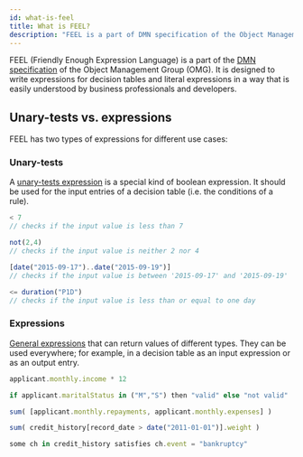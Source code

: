 ```yaml
---
id: what-is-feel
title: What is FEEL?
description: "FEEL is a part of DMN specification of the Object Management Group."
---
```


FEEL (Friendly Enough Expression Language) is a part of
the [DMN specification](http://www.omg.org/spec/DMN/) of the Object Management Group (OMG). It is designed to write expressions for decision tables and literal expressions in a way that is easily understood by business professionals and developers.

## Unary-tests vs. expressions

FEEL has two types of expressions for different use cases:

### Unary-tests

A [unary-tests expression](./language-guide/feel-unary-tests.md) is a special kind of boolean expression. It should be used for the input
entries of a decision table (i.e. the conditions of a rule).

```js
< 7
// checks if the input value is less than 7

not(2,4)
// checks if the input value is neither 2 nor 4

[date("2015-09-17")..date("2015-09-19")]
// checks if the input value is between '2015-09-17' and '2015-09-19'

<= duration("P1D")
// checks if the input value is less than or equal to one day
```

### Expressions

[General expressions](./language-guide/feel-expressions-introduction.md) that can return values of different types. They can be used everywhere; for
example, in a decision table as an input expression or as an output entry.

```js
applicant.monthly.income * 12

if applicant.maritalStatus in ("M","S") then "valid" else "not valid"

sum( [applicant.monthly.repayments, applicant.monthly.expenses] )

sum( credit_history[record_date > date("2011-01-01")].weight )

some ch in credit_history satisfies ch.event = "bankruptcy"
```
